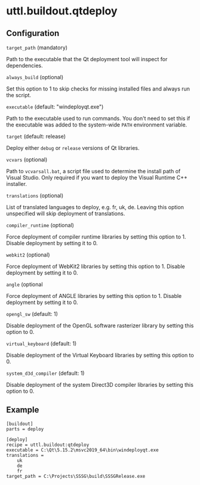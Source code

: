 # uttl.buildout.qtdeploy

## Configuration 

``target_path`` (mandatory)

  Path to the executable that the Qt deployment tool will inspect for dependencies.

``always_build`` (optional)

  Set this option to 1 to skip checks for missing installed files and always run the script.

``executable`` (default: "windeployqt.exe")

  Path to the executable used to run commands. You don't need to set this if the executable was added to the system-wide ``PATH`` environment variable.

``target`` (default: release)

  Deploy either ``debug`` or ``release`` versions of Qt libraries.

``vcvars`` (optional)

  Path to ``vcvarsall.bat``, a script file used to determine the install path of Visual Studio. Only required if you want to deploy the Visual Runtime C++ installer.

``translations`` (optional)

  List of translated languages to deploy, e.g. fr, uk, de. Leaving this option unspecified will skip deployment of translations.

``compiler_runtime`` (optional)

  Force deployment of compiler runtime libraries by setting this option to 1. Disable deployment by setting it to 0.

``webkit2`` (optional)

  Force deployment of WebKit2 libraries by setting this option to 1. Disable deployment by setting it to 0.

``angle`` (optional

  Force deployment of ANGLE libraries by setting this option to 1. Disable deployment by setting it to 0.

``opengl_sw`` (default: 1)

  Disable deployment of the OpenGL software rasterizer library by setting this option to 0.

``virtual_keyboard`` (default: 1)

  Disable deployment of the Virtual Keyboard libraries by setting this option to 0.

``system_d3d_compiler`` (default: 1)

  Disable deployment of the system Direct3D compiler libraries by setting this option to 0.

## Example

	[buildout]
	parts = deploy

	[deploy]
	recipe = uttl.buildout:qtdeploy
	executable = C:\Qt\5.15.2\msvc2019_64\bin\windeployqt.exe
	translations =
		uk
		de
		fr
	target_path = C:\Projects\SSSG\build\SSSGRelease.exe